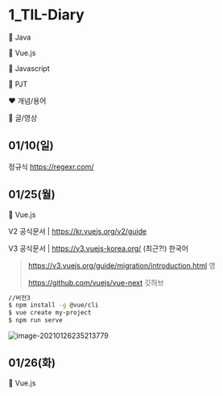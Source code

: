 # 1_TIL-Diary

:purple_heart: Java

:green_heart: Vue.js

:black_heart: Javascript

:handshake: PJT

:heart: 개념/용어

:blue_heart: 글/영상

## 01/10(일)

정규식 https://regexr.com/



## 01/25(월)

:green_heart: Vue.js 

V2 공식문서 |  https://kr.vuejs.org/v2/guide

V3 공식문서 | https://v3.vuejs-korea.org/ (최근?!) 한국어

> https://v3.vuejs.org/guide/migration/introduction.html 영
>
> https://github.com/vuejs/vue-next 깃허브

```bash
//버전3
$ npm install -g @vue/cli
$ vue create my-project
$ npm run serve
```

![image-20210126235213779](C:1_TIL_Diary.assets\image-20210126235213779.png)

## 01/26(화)

:green_heart: Vue.js 